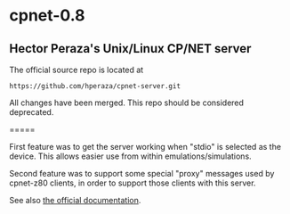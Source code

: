 # cpnet-0.8
## Hector Peraza's Unix/Linux CP/NET server

The official source repo is located at
```
https://github.com/hperaza/cpnet-server.git
```

All changes have been merged.
This repo should be considered deprecated.

=====

First feature was to get the server working when "stdio" is selected
as the device. This allows easier use from within emulations/simulations.

Second feature was to support some special "proxy" messages used
by cpnet-z80 clients, in order to support those clients with this
server.

See also [the official documentation](README).
